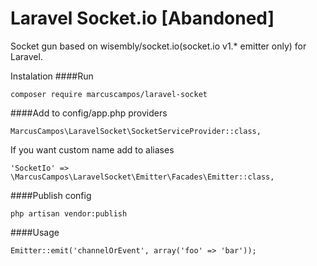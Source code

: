 # Laravel Socket.io [Abandoned]
Socket gun based on wisembly/socket.io(socket.io v1.* emitter only) for Laravel.

Instalation
####Run
```
composer require marcuscampos/laravel-socket
```
####Add to config/app.php providers
```
MarcusCampos\LaravelSocket\SocketServiceProvider::class,
```
If you want custom name add to aliases
```
'SocketIo' => \MarcusCampos\LaravelSocket\Emitter\Facades\Emitter::class,
```
####Publish config
```
php artisan vendor:publish
```
####Usage
```
Emitter::emit('channelOrEvent', array('foo' => 'bar'));
```
